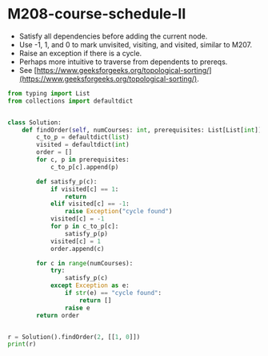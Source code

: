# M208-course-schedule-II

* Satisfy all dependencies before adding the current node. 
* Use -1, 1, and 0 to mark unvisited, visiting, and visited, similar to M207. 
* Raise an exception if there is a cycle. 
* Perhaps more intuitive to traverse from dependents to prereqs. 
* See [https://www.geeksforgeeks.org/topological-sorting/](https://www.geeksforgeeks.org/topological-sorting/). 

```python
from typing import List
from collections import defaultdict


class Solution:
    def findOrder(self, numCourses: int, prerequisites: List[List[int]]) -> List[int]:
        c_to_p = defaultdict(list)
        visited = defaultdict(int)
        order = []
        for c, p in prerequisites:
            c_to_p[c].append(p)

        def satisfy_p(c):
            if visited[c] == 1:
                return
            elif visited[c] == -1:
                raise Exception("cycle found")
            visited[c] = -1
            for p in c_to_p[c]:
                satisfy_p(p)
            visited[c] = 1
            order.append(c)

        for c in range(numCourses):
            try:
                satisfy_p(c)
            except Exception as e:
                if str(e) == "cycle found":
                    return []
                raise e
        return order


r = Solution().findOrder(2, [[1, 0]])
print(r)
```

